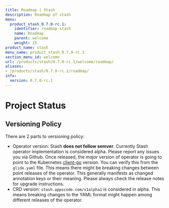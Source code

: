 ```yaml
---
title: Roadmap | Stash
description: Roadmap of stash
menu:
  product_stash_0.7.0-rc.1:
    identifier: roadmap-stash
    name: Roadmap
    parent: welcome
    weight: 15
product_name: stash
menu_name: product_stash_0.7.0-rc.1
section_menu_id: welcome
url: /products/stash/0.7.0-rc.1/welcome/roadmap/
aliases:
- /products/stash/0.7.0-rc.1/roadmap/
info:
  version: 0.7.0-rc.1
---
```


# Project Status

## Versioning Policy
There are 2 parts to versioning policy:

 - Operator version: Stash __does not follow semver__. Currently Stash operator implementation is considered alpha. Please report any issues you via Github. Once released, the _major_ version of operator is going to point to the Kubernetes [client-go](https://github.com/kubernetes/client-go#branches-and-tags) version. You can verify this from the `glide.yaml` file. This means there might be breaking changes between point releases of the operator. This generally manifests as changed annotation keys or their meaning.
Please always check the release notes for upgrade instructions.
 - CRD version: `stash.appscode.com/v1alpha1` is considered in alpha. This means breaking changes to the YAML format
might happen among different releases of the operator.
